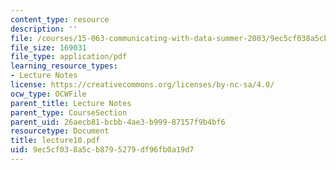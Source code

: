 ```yaml
---
content_type: resource
description: ''
file: /courses/15-063-communicating-with-data-summer-2003/9ec5cf038a5cb8795279df96fb0a19d7_lecture10.pdf
file_size: 169031
file_type: application/pdf
learning_resource_types:
- Lecture Notes
license: https://creativecommons.org/licenses/by-nc-sa/4.0/
ocw_type: OCWFile
parent_title: Lecture Notes
parent_type: CourseSection
parent_uid: 26aecb81-bcbb-4ae3-b999-87157f9b4bf6
resourcetype: Document
title: lecture10.pdf
uid: 9ec5cf03-8a5c-b879-5279-df96fb0a19d7
---
```

